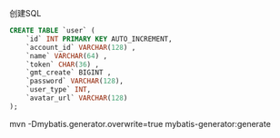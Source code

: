 创建SQL
```sql
CREATE TABLE `user` (
	`id` INT PRIMARY KEY AUTO_INCREMENT,
	`account_id` VARCHAR(128) ,
	`name` VARCHAR(64) ,
	`token` CHAR(36) ,
	`gmt_create` BIGINT ,
	`password` VARCHAR(128),
	`user_type` INT,
	`avatar_url` VARCHAR(128)
);
```

mvn -Dmybatis.generator.overwrite=true mybatis-generator:generate

